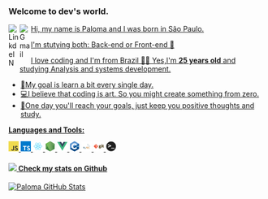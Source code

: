 ### Welcome to dev's world. 
<a target="_blank" href="https://www.linkedin.com/in/plvilarins/">
  <img align="left" alt="LinkdeIN" width="22px" src="https://cdn.jsdelivr.net/npm/simple-icons@v3/icons/linkedin.svg" />
</a>
<a target="_blank" href="mailto:paloma.vilarins@gmail.com">
  <img align="left" alt="Gmail" width="22px" src="https://cdn.jsdelivr.net/npm/simple-icons@v3/icons/gmail.svg" />


Hi, my name is Paloma and I was born in São Paulo.

I'm stutying both: Back-end or Front-end 💯

I love coding and I'm from Brazil 👩‍💻 Yes,I'm **25 years old** and studying Analysis and systems development.

- 📓My goal is learn a bit every single day.
- 💻I believe that coding is art. So you might create something from zero.
- 🚀One day you'll reach your goals, just keep you positive thoughts and study.



**Languages and Tools:**

<code><img height="20" src="https://raw.githubusercontent.com/github/explore/80688e429a7d4ef2fca1e82350fe8e3517d3494d/topics/javascript/javascript.png"></code>
<code><img height="20" src="https://raw.githubusercontent.com/github/explore/80688e429a7d4ef2fca1e82350fe8e3517d3494d/topics/typescript/typescript.png"></code>
<code><img height="20" src="https://raw.githubusercontent.com/github/explore/80688e429a7d4ef2fca1e82350fe8e3517d3494d/topics/react/react.png"></code>
<code><img height="20" src="https://raw.githubusercontent.com/github/explore/80688e429a7d4ef2fca1e82350fe8e3517d3494d/topics/nodejs/nodejs.png"></code>
<code><img height="20" src="https://raw.githubusercontent.com/github/explore/80688e429a7d4ef2fca1e82350fe8e3517d3494d/topics/vue/vue.png"></code>
<code><img height="20" src="https://raw.githubusercontent.com/github/explore/80688e429a7d4ef2fca1e82350fe8e3517d3494d/topics/cpp/cpp.png"></code>
<code><img height="20" src="https://raw.githubusercontent.com/github/explore/80688e429a7d4ef2fca1e82350fe8e3517d3494d/topics/mysql/mysql.png"></code>
<code><img height="20" src="https://raw.githubusercontent.com/github/explore/80688e429a7d4ef2fca1e82350fe8e3517d3494d/topics/git/git.png"></code>
<code><img height="20" src="https://raw.githubusercontent.com/github/explore/80688e429a7d4ef2fca1e82350fe8e3517d3494d/topics/terminal/terminal.png"></code>



#### <img src="https://media.giphy.com/media/VgCDAzcKvsR6OM0uWg/giphy.gif" width="50"> Check my stats on Github

![Paloma GitHub Stats](https://github-readme-stats.vercel.app/api?username=palomavila&show_icons=true)
